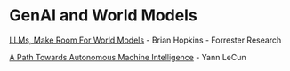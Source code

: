 # GenAI and World Models

[LLMs, Make Room For World Models](https://www.forrester.com/blogs/llms-make-room-for-world-models/) - Brian Hopkins - Forrester Research

[A Path Towards Autonomous Machine Intelligence](https://openreview.net/pdf?id=BZ5a1r-kVsf) - Yann LeCun